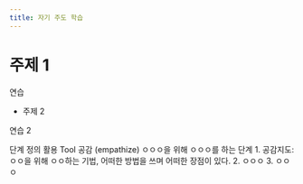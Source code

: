```yaml
---
title: 자기 주도 학습
---
```


# 주제 1

연습

* 주제 2

연습 2


단계	정의	활용 Tool
공감
(empathize)	ㅇㅇㅇ을 위해 ㅇㅇㅇ를 하는 단계	1. 공감지도:
ㅇㅇ을 위해 ㅇㅇ하는 기법, 어떠한 방법을 쓰며 어떠한 장점이 있다.
 	 	2. ㅇㅇㅇ
 	 	3. ㅇㅇㅇ
 	 	 
 	 	 
